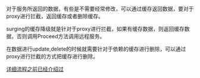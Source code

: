 对于服务所返回的数据，有些是不需要经常修改，可以通过缓存返回数据，要对于proxy进行拦截，返回缓存或者删除缓存。

surging的缓存降级就是针对于proxy进行拦截，如果有缓存数据，则返回缓存数据，否则调用Proceed方法调用远程服务。

 在数据进行update,delete的时候就需要针对于依赖的缓存进行删除，可以通过proxy进行拦截的方式把缓存进行删除。

[详细流程之前已经介绍过](/surging/客户端代理调用?id=再回到serviceproxybase)
